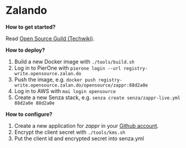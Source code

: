 # Zalando

**How to get started?**

Read [Open Source Guild (Techwiki)](https://techwiki.zalando.net/display/GUL/Open+Source+Guild).

**How to deploy?**

1. Build a new Docker image with `./tools/build.sh`
2. Log in to PierOne with `pierone login --url registry-write.opensource.zalan.do`
3. Push the image, e.g. `docker push registry-write.opensource.zalan.do/opensource/zappr:88d2a0e`
4. Log in to AWS with `mai login opensource`
5. Create a new Senza stack, e.g. `senza create senza/zappr-live.yml 88d2a0e 88d2a0e`

**How to configure?**

1. Create a new application for *zappr* in your [Github account](https://github.com/settings/applications).
2. Encrypt the client secret with `./tools/kms.sh`
3. Put the client id and encrypted secret into senza.yml
